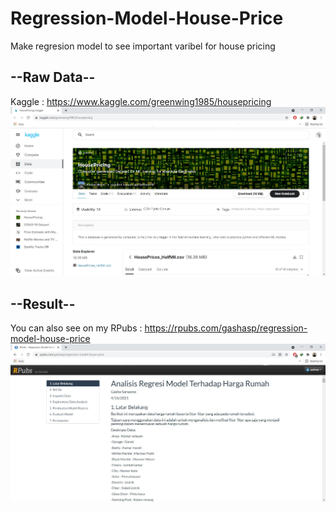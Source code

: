 # Regression-Model-House-Price
Make regresion model to see important varibel for house pricing

## --Raw Data--
Kaggle : https://www.kaggle.com/greenwing1985/housepricing
<img src="https://github.com/gashasp/Regression-Model-House-Price/blob/main/Capture.JPG">

## --Result--
You can also see on my RPubs : https://rpubs.com/gashasp/regression-model-house-price
<img src="https://github.com/gashasp/Regression-Model-House-Price/blob/main/Capturee.JPG">
